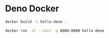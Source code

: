 # Deno Docker

```bash
docker build -t hello-deno .
```


```bash
docker run -it --init -p 8080:8080 hello-deno
```

